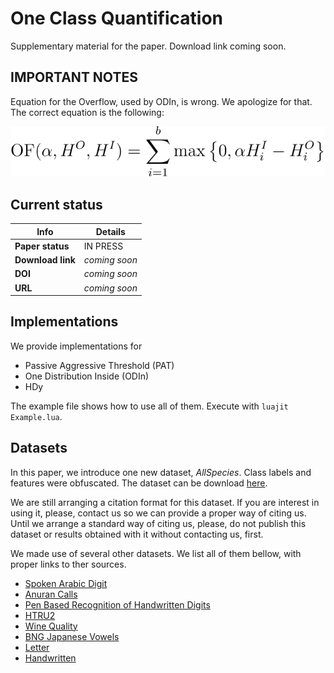 # One Class Quantification

Supplementary material for the paper. Download link coming soon.

## IMPORTANT NOTES

Equation for the Overflow, used by ODIn, is wrong. We apologize for that.
The correct equation is the following:

![Overflow](/Overflow.svg)

## Current status

| Info              | Details                 |
| ------------------|-------------------------|
| **Paper status**  | IN PRESS                |
| **Download link** | _coming soon_           |
| **DOI**           | _coming soon_           |
| **URL**           | _coming soon_           |

## Implementations

We provide implementations for

  - Passive Aggressive Threshold (PAT)
  - One Distribution Inside (ODIn)
  - HDy

The example file shows how to use all of them.
Execute with `luajit Example.lua`.

## Datasets

In this paper, we introduce one new dataset, _AllSpecies_.
Class labels and features were obfuscated.
The dataset can be download [here](https://dataverse.harvard.edu/dataset.xhtml?persistentId=doi:10.7910/DVN/6J5BXV).

We are still arranging a citation format for this dataset.
If you are interest in using it, please, contact us so we can provide a proper way of citing us.
Until we arrange a standard way of citing us, please, do not publish this dataset or results obtained with it without contacting us, first.

We made use of several other datasets. We list all of them bellow, with proper links to ther sources.

 - [Spoken Arabic Digit](https://archive.ics.uci.edu/ml/datasets/Spoken+Arabic+Digit)
 - [Anuran Calls](https://archive.ics.uci.edu/ml/datasets/Anuran+Calls+%28MFCCs%29)
 - [Pen Based Recognition of Handwritten Digits](https://archive.ics.uci.edu/ml/datasets/Pen-Based+Recognition+of+Handwritten+Digits)
 - [HTRU2](https://archive.ics.uci.edu/ml/datasets/HTRU2)
 - [Wine Quality](https://archive.ics.uci.edu/ml/datasets/Wine+Quality)
 - [BNG Japanese Vowels](https://www.openml.org/d/1214)
 - [Letter](https://www.openml.org/d/6)
 - [Handwritten](https://github.com/denismr/Unsupervised-Context-Switch-For-Classification-Tasks)

